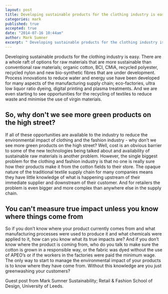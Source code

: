 ```yaml
---
layout: post
title: Developing sustainable products for the clothing industry is easy
categories: mark
published: true
accepted: true
date: "2014-07-16 10:44am"
author: Mark Sumner
excerpt: " Developing sustainable products for the clothing industry is easy. There are a whole raft of options for raw materials that are more sustainable that conventional raw materials; organic cotton, BCI, CMiA, recycled polyester, recycled nylon and new bio-synthetic fibres under development. Process innovations to reduce water and energy use have been developed for many aspect of the manufacturing sup0ply chain; eco-factories, ultra low liquor ratio dyeing, digital printing and plasma treatments. And we are even starting to see opportunities for the recycling of textiles to reduce waste and minimise the use of virgin materials."
---
```


Developing sustainable products for the clothing industry is easy. There are a whole raft of options for raw materials that are more sustainable than conventional raw materials; organic cotton, BCI, CMiA, recycled polyester, recycled nylon and new bio-synthetic fibres that are under development. Process innovations to reduce water and energy use have been developed for many aspects of the manufacturing supply chain; eco-factories, ultra low liquor ratio dyeing, digital printing and plasma treatments. And we are even starting to see opportunities for the recycling of textiles to reduce waste and minimise the use of virgin materials.

## So, why don't we see more green products on the high street?
If all of these opportunities are available to the industry to reduce the environmental impact of clothing and the fashion industry - why don’t we see more green products on the high street? Well, cost is an obvious barrier to some of the new technologies being talked about and availability of sustainable raw materials is another problem. However, the single biggest problem for the clothing and fashion industry is that no one is really sure how their products make it from the cotton fields to their store. The opaque nature of the traditional textile supply chain for many companies means they have little knowledge of what is happening upstream of their immediate supplier and downstream of their customer. And for retailers the problem is even bigger and more complex than anywhere else in the supply chain.

## You can't measure true impact unless you know where things come from
So if you don’t know where your product currently comes from and what manufacturing processes were used to produce it and what chemicals were applied to it, how can you know what its true impacts are? And if you don’t know where the product is coming from, who do you talk to make sure the cotton is grown in a responsible way, or the fabric was dyed without the use of APEO’s or if the workers in the factories were paid the minimum wage.  The only way to start to manage the environmental impact of your products is to know where they have come from. Without this knowledge are you just greenwashing your customers? 

Guest post from Mark Sumner
Sustainability; Retail & Fashion
School of Design,
University of Leeds.